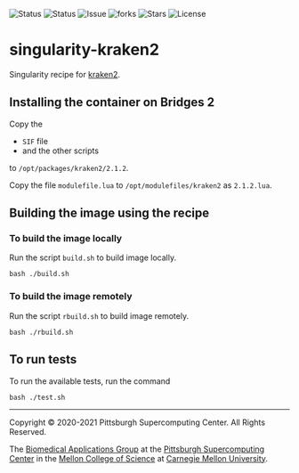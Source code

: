 ![Status](https://github.com/pscedu/singularity-kraken2/actions/workflows/main.yml/badge.svg)
![Status](https://github.com/pscedu/singularity-kraken2/actions/workflows/pretty.yml/badge.svg)
![Issue](https://img.shields.io/github/issues/pscedu/singularity-kraken2)
![forks](https://img.shields.io/github/forks/pscedu/singularity-kraken2)
![Stars](https://img.shields.io/github/stars/pscedu/singularity-kraken2)
![License](https://img.shields.io/github/license/pscedu/singularity-kraken2)

# singularity-kraken2
Singularity recipe for [kraken2](https://blast.ncbi.nlm.nih.gov/Blast.cgi?CMD=Web&PAGE_TYPE=BlastDocs&DOC_TYPE=Download).

## Installing the container on Bridges 2
Copy the

* `SIF` file
* and the other scripts

to `/opt/packages/kraken2/2.1.2`.

Copy the file `modulefile.lua` to `/opt/modulefiles/kraken2` as `2.1.2.lua`.

## Building the image using the recipe
### To build the image locally
Run the script `build.sh` to build image locally.

```
bash ./build.sh
```

### To build the image remotely
Run the script `rbuild.sh` to build image remotely.

```
bash ./rbuild.sh
```

## To run tests
To run the available tests, run the command

```
bash ./test.sh
```

---
Copyright © 2020-2021 Pittsburgh Supercomputing Center. All Rights Reserved.

The [Biomedical Applications Group](https://www.psc.edu/biomedical-applications/) at the [Pittsburgh Supercomputing
Center](http://www.psc.edu) in the [Mellon College of Science](https://www.cmu.edu/mcs/) at [Carnegie Mellon University](http://www.cmu.edu).
